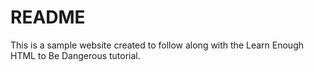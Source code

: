 README
======

This is a sample website created to follow along with
the Learn Enough HTML to Be Dangerous tutorial.
